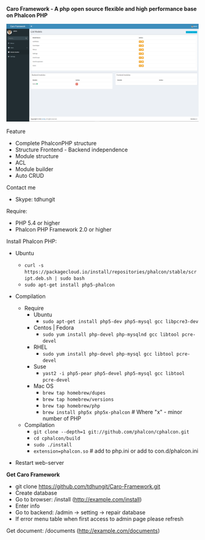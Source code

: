 **Caro Framework - A php open source flexible and high performance base on Phalcon PHP**

![alt text](./public/Screenshot.png?raw=true "Caro Framework")

Feature
- Complete PhalconPHP structure
- Structure Frontend - Backend independence
- Module structure
- ACL
- Module builder
- Auto CRUD

Contact me
- Skype: tdhungit

Require:
- PHP 5.4 or higher
- Phalcon PHP Framework 2.0 or higher

Install Phalcon PHP:
- Ubuntu
    - `curl -s https://packagecloud.io/install/repositories/phalcon/stable/script.deb.sh | sudo bash`
    - `sudo apt-get install php5-phalcon`
    
- Compilation 
    - Require
        - Ubuntu
            - `sudo apt-get install php5-dev php5-mysql gcc libpcre3-dev`
        - Centos | Fedora
            - `sudo yum install php-devel php-mysqlnd gcc libtool pcre-devel`
        - RHEL
            - `sudo yum install php-devel php-mysql gcc libtool pcre-devel`
        - Suse
            - `yast2 -i php5-pear php5-devel php5-mysql gcc libtool pcre-devel`
        - Mac OS
            - `brew tap homebrew/dupes`
            - `brew tap homebrew/versions`
            - `brew tap homebrew/php`
            - `brew install php5x php5x-phalcon` # Where "x" - minor number of PHP
    - Compilation
        - `git clone --depth=1 git://github.com/phalcon/cphalcon.git`
        - `cd cphalcon/build`
        - `sudo ./install`
        - `extension=phalcon.so` # add to php.ini or add to con.d/phalcon.ini
- Restart web-server

**Get Caro Framework**
- git clone https://github.com/tdhungit/Caro-Framework.git
- Create database
- Go to browser: /install (http://example.com/install)
- Enter info
- Go to backend: /admin -> setting -> repair database
- If error menu table when first access to admin page please refresh

Get document: /documents (http://example.com/documents)